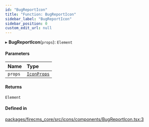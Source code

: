 ```yaml
---
id: "BugReportIcon"
title: "Function: BugReportIcon"
sidebar_label: "BugReportIcon"
sidebar_position: 0
custom_edit_url: null
---
```


▸ **BugReportIcon**(`props`): `Element`

#### Parameters

| Name | Type |
| :------ | :------ |
| `props` | [`IconProps`](../types/IconProps.md) |

#### Returns

`Element`

#### Defined in

[packages/firecms_core/src/icons/components/BugReportIcon.tsx:3](https://github.com/FireCMSco/firecms/blob/d45f3739/packages/firecms_core/src/icons/components/BugReportIcon.tsx#L3)
